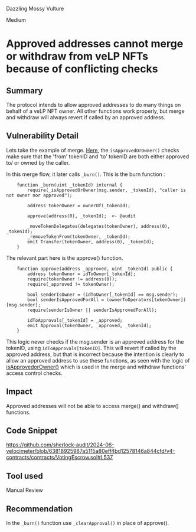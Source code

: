 Dazzling Mossy Vulture

Medium

# Approved addresses cannot merge or withdraw from veLP NFTs because of conflicting checks

## Summary
The protocol intends to allow approved addresses to do many things on behalf of a veLP NFT owner. All other functions work properly, but merge and withdraw will always revert if called by an approved address.

## Vulnerability Detail
Lets take the example of merge. [Here](https://github.com/sherlock-audit/2024-06-velocimeter/blob/63818925987a5115a80eff4bd12578146a844cfd/v4-contracts/contracts/VotingEscrow.sol#L1198), the ```isApprovedOrOwner()``` checks make sure that the 'from' tokenID and 'to' tokenID are both either approved to/ or owned by the caller.

In this merge flow, it later calls ```_burn()```. This is the burn function : 

```solidity
    function _burn(uint _tokenId) internal {
        require(_isApprovedOrOwner(msg.sender, _tokenId), "caller is not owner nor approved");

        address tokenOwner = ownerOf(_tokenId);

        approve(address(0), _tokenId);  <- @audit

        _moveTokenDelegates(delegates(tokenOwner), address(0), _tokenId);
        _removeTokenFrom(tokenOwner, _tokenId);
        emit Transfer(tokenOwner, address(0), _tokenId);
    }
```

The relevant part here is the approve() function. 
```solidity
    function approve(address _approved, uint _tokenId) public {
        address tokenOwner = idToOwner[_tokenId];
        require(tokenOwner != address(0));
        require(_approved != tokenOwner);

        bool senderIsOwner = (idToOwner[_tokenId] == msg.sender);
        bool senderIsApprovedForAll = (ownerToOperators[tokenOwner])[msg.sender];
        require(senderIsOwner || senderIsApprovedForAll);

        idToApprovals[_tokenId] = _approved;
        emit Approval(tokenOwner, _approved, _tokenId);
    }
```

This logic never checks if the msg.sender is an approved address for the tokenID, using ```idToApprovals[tokenID]```. This will revert if called by the approved address, but that is incorrect because the intention is clearly to allow an approved address to use these functions, as seen with the logic of [isApprovedorOwner()](https://github.com/sherlock-audit/2024-06-velocimeter/blob/63818925987a5115a80eff4bd12578146a844cfd/v4-contracts/contracts/VotingEscrow.sol#L300) which is used in the merge and withdraw functions' access control checks. 

## Impact
Approved addresses will not be able to access merge() and withdraw() functions. 

## Code Snippet
https://github.com/sherlock-audit/2024-06-velocimeter/blob/63818925987a5115a80eff4bd12578146a844cfd/v4-contracts/contracts/VotingEscrow.sol#L537

## Tool used

Manual Review

## Recommendation
In the ```_burn()``` function use ```_clearApproval()``` in place of approve().